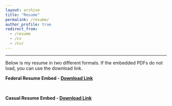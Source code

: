 ```yaml
---
layout: archive
title: "Resume"
permalink: /resume/
author_profile: true
redirect_from:
  - /resume
  - /cv
  - /cv/
---
```


------
Below is my resume in two different formats. If the embedded PDFs do not load, you can use the download link.

**Federal Resume Embed - [Download Link](http://heej-jhj.github.io/files/tran-cv-federal.pdf)**
<object data="/files/tran-cv-federal.pdf" width="1000" height="1000" type='application/pdf'></object>

<br>

**Casual Resume Embed - [Download Link](http://heej-jhj.github.io/files/tran-cv-casual.pdf)**
<object data="/files/tran-cv-casual.pdf" width="1000" height="1000" type='application/pdf'></object>